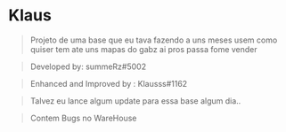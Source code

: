 # Klaus

> Projeto de uma base que eu tava fazendo a uns meses usem como quiser tem ate uns mapas do gabz ai pros passa fome vender

> Developed by: summeRz#5002

> Enhanced and Improved by : Klausss#1162

> Talvez eu lance algum update para essa base algum dia..

> Contem Bugs no WareHouse
